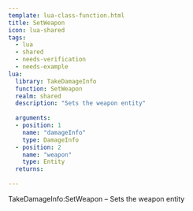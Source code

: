```yaml
---
template: lua-class-function.html
title: SetWeapon
icon: lua-shared
tags:
  - lua
  - shared
  - needs-verification
  - needs-example
lua:
  library: TakeDamageInfo
  function: SetWeapon
  realm: shared
  description: "Sets the weapon entity"
  
  arguments:
  - position: 1
    name: "damageInfo"
    type: DamageInfo
  - position: 2
    name: "weapon"
    type: Entity
  returns:
    
---
```


<div class="lua__search__keywords">
TakeDamageInfo:SetWeapon &#x2013; Sets the weapon entity
</div>
